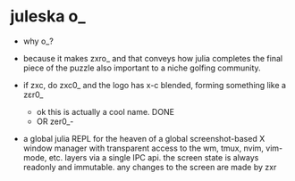 # juleska o_ 


- why o_?
- because it makes zxro_ and that conveys how julia completes the final piece of the puzzle also important to a niche golfing community.
- if zxc, do zxc0_ and the logo has x-c blended, forming something like a zεr0_
    - ok this is actually a cool name. DONE
    - OR zer0_-

- a global julia REPL for the heaven of a global screenshot-based X window manager with transparent access to the wm, tmux, nvim, vim-mode, etc. layers via a single IPC api. the screen state is always readonly and immutable. any changes to the screen are made by zxr 
